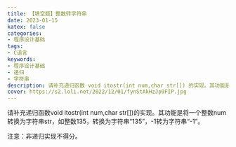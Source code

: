 ```yaml
---
title: 【填空题】整数转字符串
date: 2023-01-15
katex: false
categories:
- 程序设计基础
tags:
- C语言
keywords:
- 程序设计基础
- 递归
- 字符串
description: 请补充递归函数 void itostr(int num,char str[]) 的实现。其功能是将一个整数 num 转换为字符串 str，如整数 135，转换为字符串 “135” ，-1 转为字符串 “-1” 。
cover: https://s2.loli.net/2022/12/01/fynStAkHzJp9FIP.jpg
---
```


请补充递归函数void itostr(int num,char str[])的实现。其功能是将一个整数num转换为字符串str，如整数135，转换为字符串“135”，-1转为字符串“-1”。

注意：非递归实现不得分。